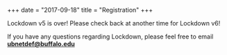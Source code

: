 +++
date = "2017-09-18"
title = "Registration"
+++

Lockdown v5 is over! Please check back at another time for Lockdown v6!

If you have any questions regarding Lockdown, please feel free to email **ubnetdef@buffalo.edu**